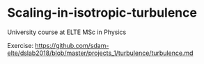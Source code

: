 # Scaling-in-isotropic-turbulence
University course at ELTE MSc in Physics

Exercise: https://github.com/sdam-elte/dslab2018/blob/master/projects_1/turbulence/turbulence.md
